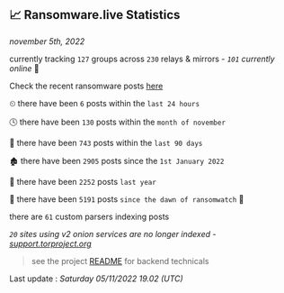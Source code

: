 
## 📈 Ransomware.live Statistics
_november 5th, 2022_

currently tracking `127` groups across `230` relays & mirrors - _`101` currently online_ 📡

Check the recent ransomware posts [here](https://www.ransomware.live/#/recentposts)


⏲ there have been `6` posts within the `last 24 hours`

🕓 there have been `130` posts within the `month of november`

📅 there have been `743` posts within the `last 90 days`

🏚 there have been `2905` posts since the `1st January 2022`

🚀 there have been `2252` posts `last year`

🦕 there have been `5191` posts `since the dawn of ransomwatch` 🐣

there are `61` custom parsers indexing posts

_`20` sites using v2 onion services are no longer indexed - [support.torproject.org](https://support.torproject.org/onionservices/v2-deprecation/)_

> see the project [README](https://github.com/jmousqueton/ransomwatch#readme) for backend technicals



Last update : _Saturday 05/11/2022 19.02 (UTC)_

